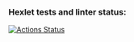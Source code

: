 ### Hexlet tests and linter status:
[![Actions Status](https://github.com/lidiiapetrova/js-react-development-project-12/actions/workflows/hexlet-check.yml/badge.svg)](https://github.com/lidiiapetrova/js-react-development-project-12/actions)